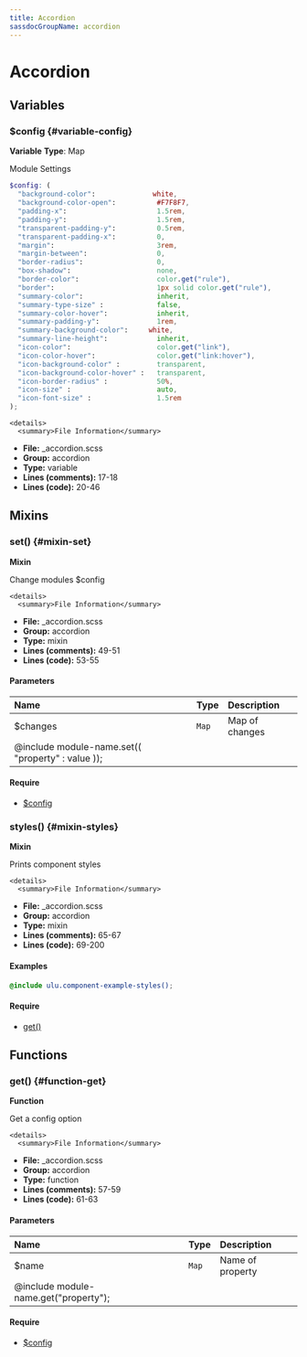 ```yaml
---
title: Accordion
sassdocGroupName: accordion
---
```



# Accordion





## Variables




<div class="sassdoc-item-header">

###  $config {#variable-config}

  <div class="sassdoc-item-header__labels">
    <span class="tag tag--primary"><strong>Variable</strong></span> <span class="tag"><strong>Type</strong>: Map</span>
  </div>

</div>

  

Module Settings
    
    

``` scss
$config: (
  "background-color":              white,
  "background-color-open":          #F7F8F7,
  "padding-x":                      1.5rem,
  "padding-y":                      1.5rem,
  "transparent-padding-y":          0.5rem,
  "transparent-padding-x":          0,
  "margin":                         3rem,
  "margin-between":                 0,
  "border-radius":                  0,
  "box-shadow":                     none,
  "border-color":                   color.get("rule"),
  "border":                         1px solid color.get("rule"),
  "summary-color":                  inherit,
  "summary-type-size" :             false,
  "summary-color-hover":            inherit,
  "summary-padding-y":              1rem,
  "summary-background-color":     white,
  "summary-line-height":            inherit,
  "icon-color":                     color.get("link"),
  "icon-color-hover":               color.get("link:hover"),
  "icon-background-color" :         transparent,
  "icon-background-color-hover" :   transparent,
  "icon-border-radius" :            50%,
  "icon-size" :                     auto,
  "icon-font-size" :                1.5rem
);
```
  

    <details>
      <summary>File Information</summary>
- **File:** _accordion.scss
- **Group:** accordion
- **Type:** variable
- **Lines (comments):** 17-18
- **Lines (code):** 20-46
    </details>
    
  

## Mixins




<div class="sassdoc-item-header">

###  set() {#mixin-set}

  <div class="sassdoc-item-header__labels">
    <span class="tag tag--primary"><strong>Mixin</strong></span>
  </div>

</div>

  

Change modules $config
    
    

    <details>
      <summary>File Information</summary>
- **File:** _accordion.scss
- **Group:** accordion
- **Type:** mixin
- **Lines (comments):** 49-51
- **Lines (code):** 53-55
    </details>
    

#### Parameters


|Name|Type|Description|
|:--|:--|:--|
|$changes|`Map`|Map of changes
  @include module-name.set(( "property" : value ));|

    

#### Require

- [$config](/sass/components/accordion/#variable-config)
  


<div class="sassdoc-item-header">

###  styles() {#mixin-styles}

  <div class="sassdoc-item-header__labels">
    <span class="tag tag--primary"><strong>Mixin</strong></span>
  </div>

</div>

  

Prints component styles
    
    

    <details>
      <summary>File Information</summary>
- **File:** _accordion.scss
- **Group:** accordion
- **Type:** mixin
- **Lines (comments):** 65-67
- **Lines (code):** 69-200
    </details>
    

#### Examples

      


``` scss
@include ulu.component-example-styles();
```
  

      

#### Require

- [get()](/sass/components/accordion/#function-get)
  
  

## Functions




<div class="sassdoc-item-header">

###  get() {#function-get}

  <div class="sassdoc-item-header__labels">
    <span class="tag tag--primary"><strong>Function</strong></span>
  </div>

</div>

  

Get a config option
    
    

    <details>
      <summary>File Information</summary>
- **File:** _accordion.scss
- **Group:** accordion
- **Type:** function
- **Lines (comments):** 57-59
- **Lines (code):** 61-63
    </details>
    

#### Parameters


|Name|Type|Description|
|:--|:--|:--|
|$name|`Map`|Name of property
  @include module-name.get("property");|

    

#### Require

- [$config](/sass/components/accordion/#variable-config)
  
  
  